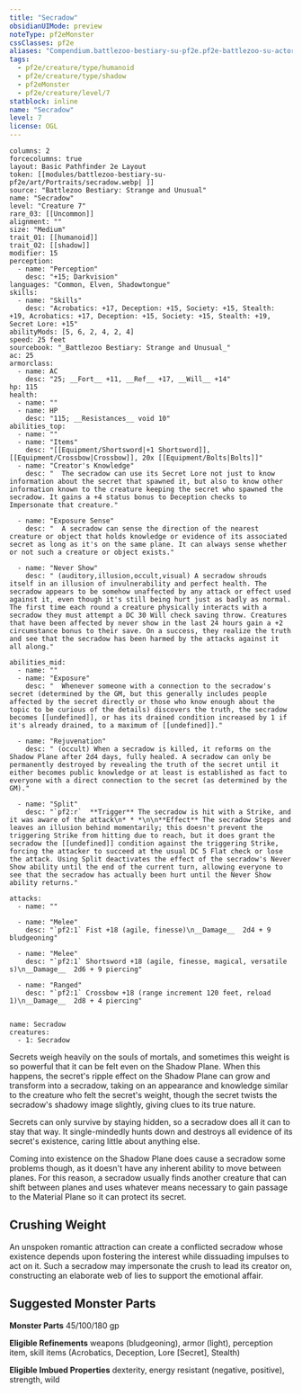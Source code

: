 ```yaml
---
title: "Secradow"
obsidianUIMode: preview
noteType: pf2eMonster
cssClasses: pf2e
aliases: "Compendium.battlezoo-bestiary-su-pf2e.pf2e-battlezoo-su-actors.Actor.FidxIUv1SD1Iy3zT" 
tags:
  - pf2e/creature/type/humanoid
  - pf2e/creature/type/shadow
  - pf2eMonster
  - pf2e/creature/level/7
statblock: inline
name: "Secradow"
level: 7
license: OGL
---
```


```statblock
columns: 2
forcecolumns: true
layout: Basic Pathfinder 2e Layout
token: [[modules/battlezoo-bestiary-su-pf2e/art/Portraits/secradow.webp| ]]
source: "Battlezoo Bestiary: Strange and Unusual"
name: "Secradow"
level: "Creature 7"
rare_03: [[Uncommon]]
alignment: ""
size: "Medium"
trait_01: [[humanoid]]
trait_02: [[shadow]]
modifier: 15
perception:
  - name: "Perception"
    desc: "+15; Darkvision"
languages: "Common, Elven, Shadowtongue"
skills:
  - name: "Skills"
    desc: "Acrobatics: +17, Deception: +15, Society: +15, Stealth: +19, Acrobatics: +17, Deception: +15, Society: +15, Stealth: +19, Secret Lore: +15"
abilityMods: [5, 6, 2, 4, 2, 4]
speed: 25 feet
sourcebook: "_Battlezoo Bestiary: Strange and Unusual_"
ac: 25
armorclass:
  - name: AC
    desc: "25; __Fort__ +11, __Ref__ +17, __Will__ +14"
hp: 115
health:
  - name: ""
  - name: HP
    desc: "115; __Resistances__ void 10"
abilities_top:
  - name: ""
  - name: "Items"
    desc: "[[Equipment/Shortsword|+1 Shortsword]], [[Equipment/Crossbow|Crossbow]], 20x [[Equipment/Bolts|Bolts]]"
  - name: "Creator's Knowledge"
    desc: "  The secradow can use its Secret Lore not just to know information about the secret that spawned it, but also to know other information known to the creature keeping the secret who spawned the secradow. It gains a +4 status bonus to Deception checks to Impersonate that creature."

  - name: "Exposure Sense"
    desc: "  A secradow can sense the direction of the nearest creature or object that holds knowledge or evidence of its associated secret as long as it's on the same plane. It can always sense whether or not such a creature or object exists."

  - name: "Never Show"
    desc: " (auditory,illusion,occult,visual) A secradow shrouds itself in an illusion of invulnerability and perfect health. The secradow appears to be somehow unaffected by any attack or effect used against it, even though it's still being hurt just as badly as normal. The first time each round a creature physically interacts with a secradow they must attempt a DC 30 Will check saving throw. Creatures that have been affected by never show in the last 24 hours gain a +2 circumstance bonus to their save. On a success, they realize the truth and see that the secradow has been harmed by the attacks against it all along."

abilities_mid:
  - name: ""
  - name: "Exposure"
    desc: "  Whenever someone with a connection to the secradow's secret (determined by the GM, but this generally includes people affected by the secret directly or those who know enough about the topic to be curious of the details) discovers the truth, the secradow becomes [[undefined]], or has its drained condition increased by 1 if it's already drained, to a maximum of [[undefined]]."

  - name: "Rejuvenation"
    desc: " (occult) When a secradow is killed, it reforms on the Shadow Plane after 2d4 days, fully healed. A secradow can only be permanently destroyed by revealing the truth of the secret until it either becomes public knowledge or at least is established as fact to everyone with a direct connection to the secret (as determined by the GM)."

  - name: "Split"
    desc: "`pf2:r`  **Trigger** The secradow is hit with a Strike, and it was aware of the attack\n* * *\n\n**Effect** The secradow Steps and leaves an illusion behind momentarily; this doesn't prevent the triggering Strike from hitting due to reach, but it does grant the secradow the [[undefined]] condition against the triggering Strike, forcing the attacker to succeed at the usual DC 5 Flat check or lose the attack. Using Split deactivates the effect of the secradow's Never Show ability until the end of the current turn, allowing everyone to see that the secradow has actually been hurt until the Never Show ability returns."

attacks:
  - name: ""

  - name: "Melee"
    desc: "`pf2:1` Fist +18 (agile, finesse)\n__Damage__  2d4 + 9 bludgeoning"

  - name: "Melee"
    desc: "`pf2:1` Shortsword +18 (agile, finesse, magical, versatile s)\n__Damage__  2d6 + 9 piercing"

  - name: "Ranged"
    desc: "`pf2:1` Crossbow +18 (range increment 120 feet, reload 1)\n__Damage__  2d8 + 4 piercing"
 
```

```encounter-table
name: Secradow
creatures:
  - 1: Secradow
```



Secrets weigh heavily on the souls of mortals, and sometimes this weight is so powerful that it can be felt even on the Shadow Plane. When this happens, the secret's ripple effect on the Shadow Plane can grow and transform into a secradow, taking on an appearance and knowledge similar to the creature who felt the secret's weight, though the secret twists the secradow's shadowy image slightly, giving clues to its true nature.

Secrets can only survive by staying hidden, so a secradow does all it can to stay that way. It single-mindedly hunts down and destroys all evidence of its secret's existence, caring little about anything else.

Coming into existence on the Shadow Plane does cause a secradow some problems though, as it doesn't have any inherent ability to move between planes. For this reason, a secradow usually finds another creature that can shift between planes and uses whatever means necessary to gain passage to the Material Plane so it can protect its secret.

## Crushing Weight

An unspoken romantic attraction can create a conflicted secradow whose existence depends upon fostering the interest while dissuading impulses to act on it. Such a secradow may impersonate the crush to lead its creator on, constructing an elaborate web of lies to support the emotional affair.

## Suggested Monster Parts

**Monster Parts** 45/100/180 gp

**Eligible Refinements** weapons (bludgeoning), armor (light), perception item, skill items (Acrobatics, Deception, Lore \[Secret\], Stealth)

**Eligible Imbued Properties** dexterity, energy resistant (negative, positive), strength, wild
